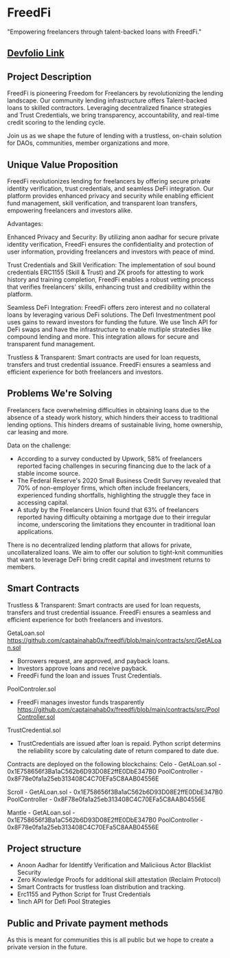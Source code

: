 # FreedFi

"Empowering freelancers through talent-backed loans with FreedFi."
## [Devfolio Link](https://devfolio.co/projects/freedfi-2a07)
## Project Description
FreedFi is pioneering Freedom for Freelancers by revolutionizing the lending landscape. Our community lending infrastructure offers Talent-backed loans to skilled contractors. Leveraging decentralized finance strategies and Trust Credentials, we bring transparency, accountability, and real-time credit scoring to the lending cycle. 

Join us as we shape the future of lending with a trustless, on-chain solution for DAOs, communities, member organizations and more. 

## Unique Value Proposition
FreedFi revolutionizes lending for freelancers by offering secure private identity verification, trust credentials, and seamless DeFi integration. Our platform provides enhanced privacy and security while enabling efficient fund management, skill verification, and transparent loan transfers, empowering freelancers and investors alike.

Advantages:

Enhanced Privacy and Security: By utilizing anon aadhar for secure private identity verification, FreedFi ensures the confidentiality and protection of user information, providing freelancers and investors with peace of mind.

Trust Credentials and Skill Verification: The implementation of soul bound credentials ERC1155 (Skill & Trust) and ZK proofs for attesting to work history and training completion, FreedFi enables a robust vetting process that verifies freelancers' skills, enhancing trust and credibility within the platform.

Seamless DeFi Integration: FreedFi offers zero interest and no collateral loans by leveraging various DeFi solutions. The Defi Investmentment pool uses gains to reward investors for funding the future. We use 1inch API for DeFi swaps and have the infrastructure to enable mutliple stratedies like compound lending and more. This integration allows for secure and transparent fund management.

Trustless & Transparent: Smart contracts are used for loan requests, transfers and trust credential issuance. FreedFi ensures a seamless and efficient experience for both freelancers and investors. 

## Problems We're Solving

Freelancers face overwhelming difficulties in obtaining loans due to the absence of a steady work history, which hinders their access to traditional lending options. This hinders dreams of sustainable living, home ownership, car leasing and more. 

Data on the challenge:
- According to a survey conducted by Upwork, 58% of freelancers reported facing challenges in securing financing due to the lack of a stable income source.
- The Federal Reserve's 2020 Small Business Credit Survey revealed that 70% of non-employer firms, which often include freelancers, experienced funding shortfalls, highlighting the struggle they face in accessing capital.
- A study by the Freelancers Union found that 63% of freelancers reported having difficulty obtaining a mortgage due to their irregular income, underscoring the limitations they encounter in traditional loan applications.

There is no decentralized lending platform that allows for private, uncollateralized loans. We aim to offer our solution to tight-knit communities that want to leverage DeFi bring credit capital and investment returns to members.
  
## Smart Contracts

Trustless & Transparent: Smart contracts are used for loan requests, transfers and trust credential issuance. FreedFi ensures a seamless and efficient experience for both freelancers and investors. 

GetaLoan.sol https://github.com/captainahab0x/freedfi/blob/main/contracts/src/GetALoan.sol
- Borrowers request, are approved, and payback loans.
- Investors approve loans and receive payback. 
- FreedFi fund the loan and issues Trust Credentials.

PoolControler.sol
- FreedFi manages investor funds trasparently https://github.com/captainahab0x/freedfi/blob/main/contracts/src/PoolController.sol

TrustCredential.sol
- TrustCredentials are issued after loan is repaid. Python script determins the reliability score by calculating date of return compared to date due.
  
Contracts are deployed on the following blockchains:
Celo - GetALoan.sol - 0x1E758656f3Ba1aC562b6D93D08E2ffE0DbE347B0 PoolController - 0x8F78e0fa1a25eb313408C4C70EFa5C8AAB04556E

Scroll - GetALoan.sol - 0x1E758656f3Ba1aC562b6D93D08E2ffE0DbE347B0 PoolController - 0x8F78e0fa1a25eb313408C4C70EFa5C8AAB04556E

Mantle - GetALoan.sol - 0x1E758656f3Ba1aC562b6D93D08E2ffE0DbE347B0 PoolController - 0x8F78e0fa1a25eb313408C4C70EFa5C8AAB04556E

## Project structure
  - Anoon Aadhar for Identitfy Verification and Maliciious Actor Blacklist Security
  - Zero Knowledge Proofs for additional skill attestation (Reclaim Protocol)
  - Smart Contracts for trustless loan distribution and tracking. 
  - Erc1155 and Python Script for Trust Credentials
  - 1inch API for Defi Pool Strategies


## Public and Private payment methods

As this is meant for communities this is all public but we hope to create a private version in the future.

